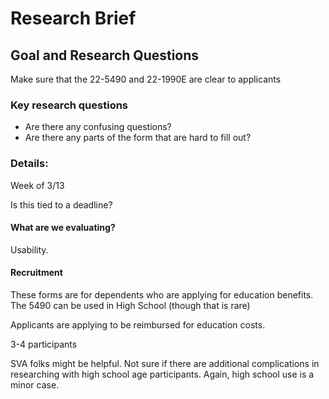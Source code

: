 # Research Brief

## Goal and Research Questions

Make sure that the 22-5490 and 22-1990E are clear to applicants

### Key research questions

- Are there any confusing questions?
- Are there any parts of the form that are hard to fill out?

### Details:

Week of 3/13

Is this tied to a deadline?

#### What are we evaluating?

Usability.

#### Recruitment

These forms are for dependents who are applying for education benefits. The 5490 can be used in High School (though that is rare)

Applicants are applying to be reimbursed for education costs.

3-4 participants

SVA folks might be helpful. Not sure if there are additional complications in researching with high school age participants. Again, high school use is a minor case.
